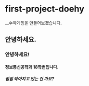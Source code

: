 # first-project-doehy

__수박게임을 만들어보겠습니다.

## 안녕하세요.
### 안녕하세요!
#### 정보통신공학과 18학번입니다.
##### 점점 작아지고 있는 건 가요?
